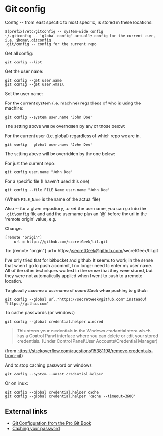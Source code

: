 ﻿# Git config

Config -- from least specific to most specific, is stored in these locations:

    $(prefix)/etc/gitconfig -- system-wide config
    ~/.gitconfig -- 'global config' actually config for the current user, i.e. $home\.gitconfig
    .git/config -- config for the current repo

Get all config:

    git config --list

Get the user name:

    git config --get user.name
    git config --get user.email

Set the user name:

For the current system (i.e. machine) regardless of who is using the machine:

    git config --system user.name "John Doe"

The setting above will be overridden by any of those below:

For the current user (i.e. global) regardless of which repo we are in.

    git config --global user.name "John Doe"

The setting above will be overridden by the one below:

For just the current repo:

    git config user.name "John Doe"


For a specific file (I haven't used this one)

    git config --file FILE_Name user.name "John Doe"

(Where `FILE_Name` is the name of the actual file)


Also -- for a given repository, to set the username, you can go into the `.git\config` file and add the username plus an '@' before the url in the 'remote origin' value, e.g.

Change:

    [remote "origin"]
        url = https://github.com/secretGeek/til.git

To:
    [remote "origin"]
        url = https://secretGeek@github.com/secretGeek/til.git

I've only tried that for bitbucket and github. It seems to work, in the sense that when I go to push a commit, I no longer need to enter my user name. All of the other techniques worked in the sense that they were stored, but they were not automatically applied when I went to push to a remote location.

To globally assume a username of secretGeek when pushing to github:

    git config --global url."https://secretGeek@github.com".insteadOf "https://github.com"

To cache passwords (on windows)

    git config --global credential.helper wincred

> This stores your credentials in the Windows credential store which has a Control Panel interface where you can delete or edit your stored credentials. (Under Control Panel\User Accounts\Credential Manager)

(from <https://stackoverflow.com/questions/15381198/remove-credentials-from-git>)

And to stop caching password on windows:

    git config --system --unset credential.helper

Or on linux:

    git config --global credential.helper cache
    git config --global credential.helper 'cache --timeout=3600'

## External links

 * [Git Configuration from the Pro Git Book](https://git-scm.com/book/en/v2/Customizing-Git-Git-Configuration)
 * [Caching your password](https://help.github.com/articles/caching-your-github-password-in-git/#platform-linux)